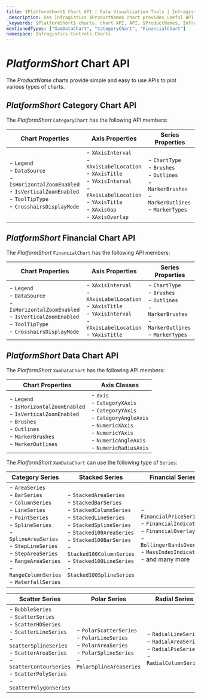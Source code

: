 ```yaml
---
title: $PlatformShort$ Chart API | Data Visualization Tools | Infragistics
_description: Use Infragistics $ProductName$ chart provides useful API to configure and styles chart visuals
_keywords: $PlatformShort$ charts, chart API, API, $ProductName$, Infragistics
mentionedTypes: ["XamDataChart", "CategoryChart", "FinancialChart"]
namespace: Infragistics.Controls.Charts
---
```


# $PlatformShort$ Chart API

The $ProductName$ charts provide simple and easy to use APIs to plot various types of charts.

## $PlatformShort$ Category Chart API

The $PlatformShort$ `CategoryChart` has the following API members:

Chart Properties | Axis Properties | Series Properties
-----------------|-----------------|-------------------
- `Legend` <br> - `DataSource` <br> - `IsHorizontalZoomEnabled` <br> - `IsVerticalZoomEnabled` <br> - `ToolTipType`  <br> - `CrosshairsDisplayMode` |  - `XAxisInterval` <br> - `XAxisLabelLocation` <br> - `XAxisTitle` <br> - `YAxisInterval` <br> - `YAxisLabelLocation`  <br> - `YAxisTitle` <br> - `XAxisGap` <br> - `XAxisOverlap` <br> | - `ChartType` <br>  - `Brushes` <br> - `Outlines` <br> - `MarkerBrushes` <br> - `MarkerOutlines` <br> - `MarkerTypes`

## $PlatformShort$ Financial Chart API

The $PlatformShort$ `FinancialChart` has the following API members:

Chart Properties | Axis Properties | Series Properties
-----------------|-----------------|-------------------
- `Legend` <br> - `DataSource` <br> - `IsHorizontalZoomEnabled` <br> - `IsVerticalZoomEnabled` <br> - `ToolTipType`  <br> - `CrosshairsDisplayMode` |  - `XAxisInterval` <br> - `XAxisLabelLocation` <br> - `XAxisTitle` <br> - `YAxisInterval` <br> - `YAxisLabelLocation`  <br> - `YAxisTitle` <br> | - `ChartType` <br>  - `Brushes` <br> - `Outlines` <br> - `MarkerBrushes` <br> - `MarkerOutlines` <br> - `MarkerTypes`

## $PlatformShort$ Data Chart API

The $PlatformShort$ `XamDataChart` has the following API members:

Chart Properties | Axis Classes
-----------------|-------------
 - `Legend` <br> - `IsHorizontalZoomEnabled` <br> - `IsVerticalZoomEnabled` <br> - `Brushes` <br> - `Outlines` <br> - `MarkerBrushes` <br> - `MarkerOutlines` <br> |  - `Axis` <br> - `CategoryXAxis` <br> - `CategoryYAxis` <br> - `CategoryAngleAxis` <br> - `NumericXAxis` <br> - `NumericYAxis` <br> - `NumericAngleAxis` <br> - `NumericRadiusAxis` <br>

The $PlatformShort$ `XamDataChart` can use the following type of `Series`:

Category Series  | Stacked Series | Financial Series
-----------------|----------------|-------------------
- `AreaSeries` <br> - `BarSeries` <br> - `ColumnSeries` <br> - `LineSeries` <br> -  `PointSeries`  <br> - `SplineSeries` <br>  -  `SplineAreaSeries` <br> -  `StepLineSeries` <br> -  `StepAreaSeries` <br> - `RangeAreaSeries` <br> - `RangeColumnSeries` <br> - `WaterfallSeries` <br> | -  `StackedAreaSeries` <br> -  `StackedBarSeries` <br> -  `StackedColumnSeries` <br> -  `StackedLineSeries` <br> -  `StackedSplineSeries` <br> -  `Stacked100AreaSeries` <br> -  `Stacked100BarSeries` <br> -  `Stacked100ColumnSeries` <br> -  `Stacked100LineSeries` <br> -  `Stacked100SplineSeries` <br> | -  `FinancialPriceSeries` <br> -  `FinancialIndicator` <br> -  `FinancialOverlay` <br> -  `BollingerBandsOverlay` <br> -  `MassIndexIndicator` <br> - and many more


Scatter Series | Polar Series | Radial Series
---------------|--------------|-------------------
-  `BubbleSeries` <br> -  `ScatterSeries` <br> -  `ScatterHDSeries` <br> -  `ScatterLineSeries` <br> -  `ScatterSplineSeries` <br> -  `ScatterAreaSeries` <br> -  `ScatterContourSeries` <br> -  `ScatterPolySeries`  <br> -  `ScatterPolygonSeries`  <br> | - `PolarScatterSeries` <br> -  `PolarLineSeries` <br> -  `PolarAreaSeries` <br> -  `PolarSplineSeries` <br> -  `PolarSplineAreaSeries` <br> | - `RadialLineSeries` <br> -  `RadialAreaSeries` <br> -  `RadialPieSeries` <br> -  `RadialColumnSeries` <br>



